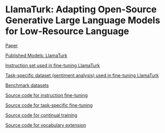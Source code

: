 # LlamaTurk: Adapting Open-Source Generative Large Language Models for Low-Resource Language

[Paper](https://arxiv.org/)

[Published Models: LlamaTurk](https://huggingface.co/metunlp)

[Instruction set used in fine-tuning LlamaTurk](llamaturk_instruction_set.json)

[Task-specific dataset (sentiment analysis) used in fine-tuning LlamaTurk](llamaturk_instruction_set.json)

[Benchmark datasets](llamaturk_instruction_set.json)

[Source code for instruction fine-tuning]()

[Source code for task-specific fine-tuning]()

[Source code for continual training]()

[Source code for vocabulary extension]()


